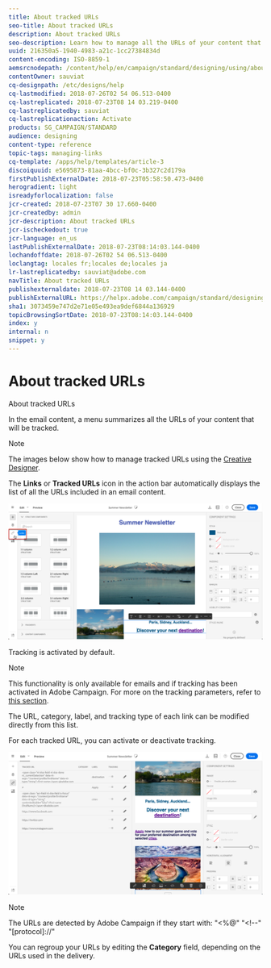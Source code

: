 ```yaml
---
title: About tracked URLs
seo-title: About tracked URLs
description: About tracked URLs
seo-description: Learn how to manage all the URLs of your content that will be tracked.
uuid: 216350a5-1940-4983-a21c-1cc27384834d
content-encoding: ISO-8859-1
aemsrcnodepath: /content/help/en/campaign/standard/designing/using/about-tracked-urls
contentOwner: sauviat
cq-designpath: /etc/designs/help
cq-lastmodified: 2018-07-26T02 54 06.513-0400
cq-lastreplicated: 2018-07-23T08 14 03.219-0400
cq-lastreplicatedby: sauviat
cq-lastreplicationaction: Activate
products: SG_CAMPAIGN/STANDARD
audience: designing
content-type: reference
topic-tags: managing-links
cq-template: /apps/help/templates/article-3
discoiquuid: e5695873-81aa-4bcc-bf0c-3b327c2d179a
firstPublishExternalDate: 2018-07-23T05:58:50.473-0400
herogradient: light
isreadyforlocalization: false
jcr-created: 2018-07-23T07 30 17.660-0400
jcr-createdby: admin
jcr-description: About tracked URLs
jcr-ischeckedout: true
jcr-language: en_us
lastPublishExternalDate: 2018-07-23T08:14:03.144-0400
lochandoffdate: 2018-07-26T02 54 06.513-0400
loclangtag: locales fr;locales de;locales ja
lr-lastreplicatedby: sauviat@adobe.com
navTitle: About tracked URLs
publishexternaldate: 2018-07-23T08 14 03.144-0400
publishExternalURL: https://helpx.adobe.com/campaign/standard/designing/using/about-tracked-urls.html
sha1: 3073459e747d2e71e05e493ea9def6844a136929
topicBrowsingSortDate: 2018-07-23T08:14:03.144-0400
index: y
internal: n
snippet: y
---
```


# About tracked URLs

About tracked URLs

In the email content, a menu summarizes all the URLs of your content that will be tracked.

>[!NOTE]
>
>The images below show how to manage tracked URLs using the [Creative Designer](../../designing/using/about-email-content-design.md#using-the-creative-designer).

The **Links** or **Tracked URLs** icon in the action bar automatically displays the list of all the URLs included in an email content.

![](assets/des_links.png)

Tracking is activated by default.

>[!NOTE]
>
>This functionality is only available for emails and if tracking has been activated in Adobe Campaign. For more on the tracking parameters, refer to [this section](../../administration/using/configuring-email-channel.md#list-of-email-tracking-parameters).

The URL, category, label, and tracking type of each link can be modified directly from this list.

For each tracked URL, you can activate or deactivate tracking.

![](assets/des_links_tracking.png)

>[!NOTE]
>
>The URLs are detected by Adobe Campaign if they start with: "&lt;%@" "&lt;!--" "[protocol]://"

You can regroup your URLs by editing the **Category** field, depending on the URLs used in the delivery.
